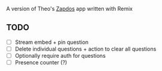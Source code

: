 A version of Theo's [Zapdos](https://github.com/TheoBr/zapdos) app written with Remix

## TODO

- [ ] Stream embed + pin question
- [ ] Delete individual questions + action to clear all questions
- [ ] Optionally require auth for questions
- [ ] Presence counter (?)
